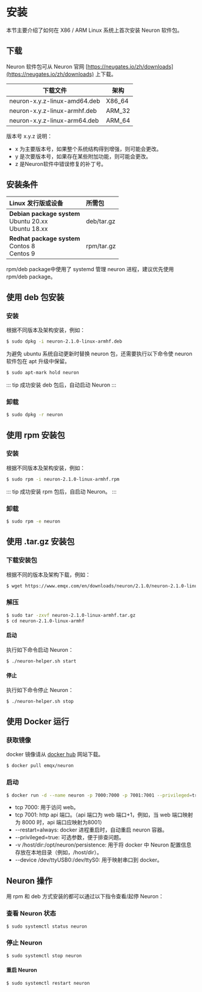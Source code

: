 # 安装

本节主要介绍了如何在 X86 / ARM Linux 系统上首次安装 Neuron 软件包。

## 下载

Neuron 软件包可从 Neuron 官网 [https://neugates.io/zh/downloads](https://neugates.io/zh/downloads) 上下载。

| 下载文件                      | 架构    |
| ---------------------------- | ------ |
| neuron-x.y.z-linux-amd64.deb | X86_64 |
| neuron-x.y.z-linux-armhf.deb | ARM_32 |
| neuron-x.y.z-linux-arm64.deb | ARM_64 |

版本号 x.y.z 说明：

* x 为主要版本号，如果整个系统结构得到增强，则可能会更改。
* y 是次要版本号，如果存在某些附加功能，则可能会更改。
* z 是Neuron软件中错误修复的补丁号。

## 安装条件

| Linux 发行版或设备 | 所需包          |
| :------------ | :---------------- |
| **Debian package system**</br>Ubuntu 20.xx </br>Ubuntu 18.xx | deb/tar.gz |
| **Redhat package system**</br>Contos 8</br>Centos 9 | rpm/tar.gz |

rpm/deb package中使用了 systemd 管理 neuron 进程，建议优先使用 rpm/deb package。

## 使用 deb 包安装

### 安装

根据不同版本及架构安装，例如：

```bash
$ sudo dpkg -i neuron-2.1.0-linux-armhf.deb
```

为避免 ubuntu 系统自动更新时替换 neuron 包，还需要执行以下命令使 neuron 软件包在 apt 升级中保留。

```bash
$ sudo apt-mark hold neuron
```

::: tip
成功安装 deb 包后，自动启动 Neuron
:::

### 卸载

```bash
$ sudo dpkg -r neuron
```

## 使用 rpm 安装包

### 安装

根据不同版本及架构安装，例如：

```bash
$ sudo rpm -i neuron-2.1.0-linux-armhf.rpm
```

::: tip
成功安装 rpm 包后，自启动 Neuron。
:::

### 卸载

```bash
$ sudo rpm -e neuron
```

## 使用 .tar.gz 安装包

### 下载安装包

根据不同的版本及架构下载，例如：

```bash
$ wget https://www.emqx.com/en/downloads/neuron/2.1.0/neuron-2.1.0-linux-armhf.tar.gz
```

### 解压

```bash
$ sudo tar -zxvf neuron-2.1.0-linux-armhf.tar.gz
$ cd neuron-2.1.0-linux-armhf
```

#### 启动

执行如下命令启动 Neuron：

```bash
$ ./neuron-helper.sh start
```

#### 停止

执行如下命令停止 Neuron：
```bash
$ ./neuron-helper.sh stop
```

## 使用 Docker 运行

### 获取镜像

docker 镜像请从 [docker hub](https://hub.docker.com) 网站下载。

```bash
$ docker pull emqx/neuron
```

### 启动

```bash
$ docker run -d --name neuron -p 7000:7000 -p 7001:7001 --privileged=true --restart=always emqx/neuron
```

* tcp 7000: 用于访问 web。
* tcp 7001: http api 端口。（api 端口为 web 端口+1，例如，当 web 端口映射为 8000 时，api 端口应映射为8001）
* --restart=always: docker 进程重启时，自动重启 neuron 容器。
* --privileged=true: 可选参数，便于排查问题。
* -v /host/dir:/opt/neuron/persistence: 用于将 docker 中 Neuron 配置信息存放在本地目录（例如，/host/dir）。
* --device /dev/ttyUSB0:/dev/ttyS0: 用于映射串口到 docker。

## Neuron 操作

用 rpm 和 deb 方式安装的都可以通过以下指令查看/起停 Neuron：

### 查看 Neuron 状态

```bash
$ sudo systemctl status neuron
```

### 停止 Neuron

```bash
$ sudo systemctl stop neuron
```

#### 重启 Neuron

```bash
$ sudo systemctl restart neuron
```
